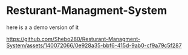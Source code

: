 # Resturant-Managment-System 
here is a a demo version of it 

https://github.com/Shebo280/Resturant-Managment-System/assets/140072066/0e928a35-bbf6-415d-9ab0-cf9a79c5f287

